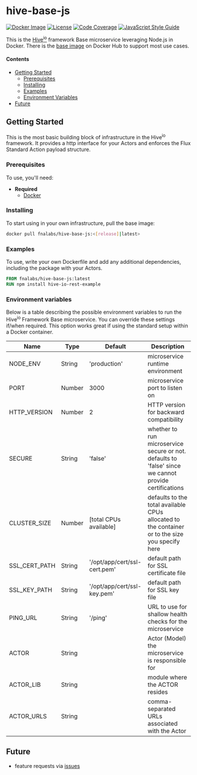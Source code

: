 # hive-base-js

[![Docker Image][docker-image]][docker-url]
[![License][license-image]][license-url]
[![Code Coverage][codecov-image]][codecov-url]
[![JavaScript Style Guide][style-image]][style-url]

This is the [Hive<sup>io</sup>](https://hiveframework.io) framework Base microservice leveraging Node.js in Docker. There is the [base image](https://hub.docker.com/r/fnalabs/hive-base-js/) on Docker Hub to support most use cases.

#### Contents

- [Getting Started](#getting-started)
    - [Prerequisites](#prerequisites)
    - [Installing](#installing)
    - [Examples](#examples)
    - [Environment Variables](#environment-variables)
- [Future](#future)

## Getting Started

This is the most basic building block of infrastructure in the Hive<sup>io</sup> framework. It provides a http interface for your Actors and enforces the Flux Standard Action payload structure.

### Prerequisites

To use, you'll need:

- **Required**
    - [Docker](https://www.docker.com)

### Installing

To start using in your own infrastructure, pull the base image:

```sh
docker pull fnalabs/hive-base-js:<[release]|latest>
```

### Examples

To use, write your own Dockerfile and add any additional dependencies, including the package with your Actors.

```dockerfile
FROM fnalabs/hive-base-js:latest
RUN npm install hive-io-rest-example
```

### Environment variables

Below is a table describing the possible environment variables to run the Hive<sup>io</sup> Framework Base microservice. You can override these settings if/when required. This option works great if using the standard setup within a Docker container.

Name               | Type    | Default                       | Description
------------------ | ------- | ----------------------------- | -------------------------------------------------------
NODE_ENV           | String  | 'production'                  | microservice runtime environment
PORT               | Number  | 3000                          | microservice port to listen on
HTTP_VERSION       | Number  | 2                             | HTTP version for backward compatibility
SECURE             | String  | 'false'                       | whether to run microservice secure or not. defaults to 'false' since we cannot provide certifications
CLUSTER_SIZE       | Number  | [total CPUs available]        | defaults to the total available CPUs allocated to the container or to the size you specify here
SSL_CERT_PATH      | String  | '/opt/app/cert/ssl-cert.pem'  | default path for SSL certificate file
SSL_KEY_PATH       | String  | '/opt/app/cert/ssl-key.pem'   | default path for SSL key file
PING_URL           | String  | '/ping'                       | URL to use for shallow health checks for the microservice
ACTOR              | String  |                               | Actor (Model) the microservice is responsible for
ACTOR_LIB          | String  |                               | module where the ACTOR resides
ACTOR_URLS         | String  |                               | comma-separated URLs associated with the Actor

## Future

- feature requests via [issues](https://github.com/fnalabs/hive-io/issues)

[docker-image]: https://images.microbadger.com/badges/version/fnalabs/hive-base-js.svg
[docker-url]: https://hub.docker.com/r/fnalabs/hive-base-js/

[license-image]: https://img.shields.io/badge/License-Apache%202.0-blue.svg
[license-url]: https://github.com/fnalabs/hive-io/blob/master/containers/hive-base-js/LICENSE

[codecov-image]: https://codecov.io/gh/fnalabs/hive-io/branch/master/graph/badge.svg
[codecov-url]: https://codecov.io/gh/fnalabs/hive-io

[style-image]: https://img.shields.io/badge/code_style-standard-brightgreen.svg
[style-url]: https://standardjs.com

